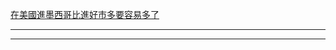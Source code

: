 [在美國進墨西哥比進好市多要容易多了](https://www.youtube.com/watch?v=-LT4fESbxvk&ab_channel=VoiceTube%E7%9C%8B%E5%BD%B1%E7%89%87%E5%AD%B8%E8%8B%B1%E8%AA%9E)

---------



-----------

